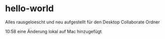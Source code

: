 # hello-world
Alles rausgeloescht und neu aufgestellt für den Desktop Collaborate Ordner

10:58 eine Änderung lokal auf Mac hinzugefügt
